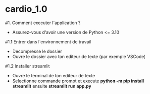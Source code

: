 # cardio_1.0

#1. Comment executer l'application ?
- Assurez-vous d'avoir une version de Python <= 3.10

#1.1 Entrer dans l'environnement de travail
- Decompresse le dossier
- Ouvre le dossier avec ton editeur de texte (par exemple VSCode)

#1.2 Installer streamlit
- Ouvre le terminal de ton editeur de texte
- Selectionne commande prompt et execute
**python -m pip install streamlit** ensuite  **streamlit run app.py**
